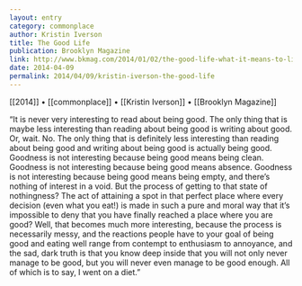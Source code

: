 ```yaml
---
layout: entry
category: commonplace
author: Kristin Iverson
title: The Good Life
publication: Brooklyn Magazine
link: http://www.bkmag.com/2014/01/02/the-good-life-what-it-means-to-live-and-eat-well-in-2014/
date: 2014-04-09
permalink: 2014/04/09/kristin-iverson-the-good-life
---
```


[[2014]] • [[commonplace]] • [[Kristin Iverson]] • [[Brooklyn Magazine]]

“It is never very interesting to read about being good. The only thing that is maybe less interesting than reading about being good is writing about good. Or, wait. No. The only thing that is definitely less interesting than reading about being good and writing about being good is actually being good. Goodness is not interesting because being good means being clean. Goodness is not interesting because being good means absence. Goodness is not interesting because being good means being empty, and there’s nothing of interest in a void. But the process of getting to that state of nothingness? The act of attaining a spot in that perfect place where every decision (even what you eat!) is made in such a pure and moral way that it’s impossible to deny that you have finally reached a place where you are good? Well, that becomes much more interesting, because the process is necessarily messy, and the reactions people have to your goal of being good and eating well range from contempt to enthusiasm to annoyance, and the sad, dark truth is that you know deep inside that you will not only never manage to be good, but you will never even manage to be good enough. All of which is to say, I went on a diet.”